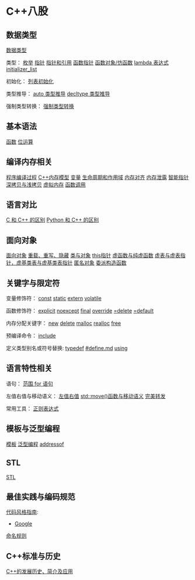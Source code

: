 # C++八股

## 数据类型

[数据类型](./数据类型/数据类型.md)

类型：
[枚举](./数据类型/枚举.md)
[指针](./数据类型/指针.md)
[指针和引用](./数据类型/指针和引用.md)
[函数指针](./数据类型/函数指针.md)
[函数对象/仿函数](./数据类型/函数对象-仿函数.md)
[lambda 表达式](./数据类型/lambda%20表达式.md)
[initializer_list](./数据类型/initializer_list.md)

初始化：
[列表初始化](./数据类型/列表初始化.md)

类型推导：
[auto 类型推导](./数据类型/auto%20类型推导.md)
[decltype 类型推导](./数据类型/decltype%20类型推导.md)

强制类型转换：
[强制类型转换](./数据类型/强制类型转换.md)

## 基本语法

[函数](./基本语法/函数.md)
[位运算](./基本语法/位运算.md)

## 编译内存相关

[程序编译过程](./编译内存相关/C++%20程序编译过程.md)
[C++内存模型](./编译内存相关/C++内存模型.md)
[变量](./编译内存相关/变量.md)
[生命周期和作用域](./编译内存相关/生命周期和作用域.md)
[内存对齐](./编译内存相关/内存对齐.md)
[内存泄露](./编译内存相关/内存泄露.md)
[智能指针](./编译内存相关/智能指针.md)
[深拷贝与浅拷贝](./编译内存相关/深拷贝与浅拷贝.md)
[虚拟内存](./编译内存相关/虚拟内存.md)
[函数调用](./编译内存相关/函数调用.md)

## 语言对比

[C 和 C++ 的区别](./语言对比/C%20和%20C++%20的区别.md)
[Python 和 C++ 的区别](./语言对比/Python%20和%20C++%20的区别.md)

## 面向对象

[面向对象](./面向对象/面向对象.md)
[重载、重写、隐藏](./面向对象/重载、重写、隐藏.md)
[类与对象](./面向对象/类与对象.md)
[this指针](./面向对象/this指针.md)
[虚函数与纯虚函数](./面向对象/虚函数与纯虚函数.md)
[虚表与虚表指针，虚基类表与虚基类表指针](./面向对象/虚表与虚表指针，虚基类表与虚基类表指针.md)
[匿名对象](./面向对象/匿名对象.md)
[委派构造函数](./面向对象/委派构造函数.md)

## 关键字与限定符

变量修饰符：
[const](./关键字与限定符/const.md)
[static](./关键字与限定符/static.md)
[extern](./关键字与限定符/extern.md)
[volatile](./关键字与限定符/volatile.md)

函数修饰符：
[explicit](./关键字与限定符/explicit.md)
[noexcept](./关键字与限定符/noexcept.md)
[final](./关键字与限定符/final.md)
[override](./关键字与限定符/override.md)
[=delete](./关键字与限定符/=delete.md)
[=default](./关键字与限定符/=default.md)

内存分配关键字：
[new](./关键字与限定符/new.md)
[delete](./关键字与限定符/delete.md)
[malloc](./关键字与限定符/malloc.md)
[realloc](./关键字与限定符/realloc.md)
[free](./关键字与限定符/free.md)

预编译命令：
[include](./关键字与限定符/include.md)

定义类型别名或符号替换:
[typedef](./关键字与限定符/typedef.md)
[#define.md](./关键字与限定符/#define.md)
[using](./关键字与限定符/using.md)

## 语言特性相关

语句：
[范围 for 语句](./语言特性相关/范围%20for%20语句.md)

左值右值与移动语义：
[左值右值](./语言特性相关/左值和右值.md)
[std::move()函数与移动语义](./语言特性相关/move函数与移动语义.md)
[完美转发](./语言特性相关/完美转发.md)

常用工具：
[正则表达式](./语言特性相关/正则表达式.md)

## 模板与泛型编程

[模板](./模板与泛型编程/模板.md)
[泛型编程](./模板与泛型编程/泛型编程.md)
[addressof](./模板与泛型编程/addressof.md)

## STL

[STL](./STL/STL.md)

## 最佳实践与编码规范

[代码风格指南](./最佳实践与编码规范/代码风格指南/代码风格指南.md):

- [Google](./最佳实践与编码规范/代码风格指南/Google/Google.md)

[命名规则](./最佳实践与编码规范/命名规则/命名原则.md)

## C++标准与历史

[C++的发展历史、简介及应用](./C++标准与历史/C++的发展历史、简介及应用.md)